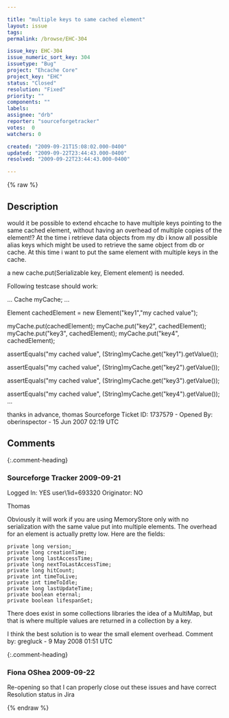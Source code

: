 ```yaml
---

title: "multiple keys to same cached element"
layout: issue
tags: 
permalink: /browse/EHC-304

issue_key: EHC-304
issue_numeric_sort_key: 304
issuetype: "Bug"
project: "Ehcache Core"
project_key: "EHC"
status: "Closed"
resolution: "Fixed"
priority: ""
components: ""
labels: 
assignee: "drb"
reporter: "sourceforgetracker"
votes:  0
watchers: 0

created: "2009-09-21T15:08:02.000-0400"
updated: "2009-09-22T23:44:43.000-0400"
resolved: "2009-09-22T23:44:43.000-0400"

---
```




{% raw %}



## Description

<div markdown="1" class="description">

would it be possible to extend ehcache to have multiple keys pointing to the same cached element, without having an overhead of multiple copies of the element!? At the time i retrieve data objects from my db i know all possible alias keys which might be used to retrieve the same object from db or cache. At this time i want to put the same element with multiple keys in the cache.  

a new cache.put(Serializable key, Element element) is needed.

Following testcase should work:

...
Cache myCache;
...

Element cachedElement = new Element("key1","my cached value");

myCache.put(cachedElement);
myCache.put("key2", cachedElement); 
myCache.put("key3", cachedElement);
myCache.put("key4", cachedElement);

assertEquals("my cached value", (String)myCache.get("key1").getValue());

assertEquals("my cached value", (String)myCache.get("key2").getValue());

assertEquals("my cached value", (String)myCache.get("key3").getValue());

assertEquals("my cached value", (String)myCache.get("key4").getValue());
...

thanks in advance,
thomas
Sourceforge Ticket ID: 1737579 - Opened By: oberinspector - 15 Jun 2007 02:19 UTC

</div>

## Comments


{:.comment-heading}
### **Sourceforge Tracker** <span class="date">2009-09-21</span>

<div markdown="1" class="comment">

Logged In: YES 
user\1id=693320
Originator: NO

Thomas

Obviously it will work if you are using MemoryStore only with no serialization with the same value put into multiple elements.  The overhead for an element is actually pretty low. Here are the fields:

    private long version;
    private long creationTime;
    private long lastAccessTime;
    private long nextToLastAccessTime;
    private long hitCount;
    private int timeToLive;
    private int timeToIdle;
    private long lastUpdateTime;
    private boolean eternal;
    private boolean lifespanSet;

There does exist in some collections libraries the idea of a MultiMap, but that is where multiple values are returned in a collection by a key.

I think the best solution is to wear the small element overhead.
Comment by: gregluck - 9 May 2008 01:51 UTC

</div>


{:.comment-heading}
### **Fiona OShea** <span class="date">2009-09-22</span>

<div markdown="1" class="comment">

Re-opening so that I can properly close out these issues and have correct Resolution status in Jira

</div>



{% endraw %}
